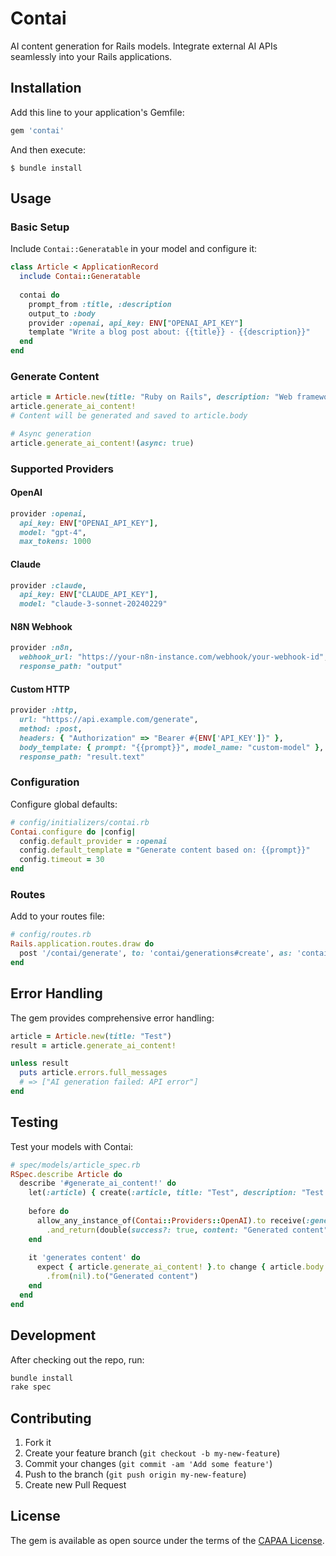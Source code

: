 # Contai

AI content generation for Rails models. Integrate external AI APIs seamlessly into your Rails applications.

## Installation

Add this line to your application's Gemfile:

```ruby
gem 'contai'
```

And then execute:

    $ bundle install

## Usage

### Basic Setup

Include `Contai::Generatable` in your model and configure it:

```ruby
class Article < ApplicationRecord
  include Contai::Generatable
  
  contai do
    prompt_from :title, :description
    output_to :body
    provider :openai, api_key: ENV["OPENAI_API_KEY"]
    template "Write a blog post about: {{title}} - {{description}}"
  end
end
```

### Generate Content

```ruby
article = Article.new(title: "Ruby on Rails", description: "Web framework")
article.generate_ai_content!
# Content will be generated and saved to article.body

# Async generation
article.generate_ai_content!(async: true)
```
### Supported Providers

#### OpenAI
```ruby
provider :openai, 
  api_key: ENV["OPENAI_API_KEY"],
  model: "gpt-4",
  max_tokens: 1000
```

#### Claude
```ruby
provider :claude,
  api_key: ENV["CLAUDE_API_KEY"],
  model: "claude-3-sonnet-20240229"
```

#### N8N Webhook
```ruby
provider :n8n,
  webhook_url: "https://your-n8n-instance.com/webhook/your-webhook-id",
  response_path: "output"
```

#### Custom HTTP
```ruby
provider :http,
  url: "https://api.example.com/generate",
  method: :post,
  headers: { "Authorization" => "Bearer #{ENV['API_KEY']}" },
  body_template: { prompt: "{{prompt}}", model_name: "custom-model" },
  response_path: "result.text"
```

### Configuration

Configure global defaults:

```ruby
# config/initializers/contai.rb
Contai.configure do |config|
  config.default_provider = :openai
  config.default_template = "Generate content based on: {{prompt}}"
  config.timeout = 30
end
```

### Routes

Add to your routes file:

```ruby
# config/routes.rb
Rails.application.routes.draw do
  post '/contai/generate', to: 'contai/generations#create', as: 'contai_generation'
end
```
## Error Handling

The gem provides comprehensive error handling:

```ruby
article = Article.new(title: "Test")
result = article.generate_ai_content!

unless result
  puts article.errors.full_messages
  # => ["AI generation failed: API error"]
end
```

## Testing

Test your models with Contai:

```ruby
# spec/models/article_spec.rb
RSpec.describe Article do
  describe '#generate_ai_content!' do
    let(:article) { create(:article, title: "Test", description: "Test desc") }
    
    before do
      allow_any_instance_of(Contai::Providers::OpenAI).to receive(:generate)
        .and_return(double(success?: true, content: "Generated content"))
    end
    
    it 'generates content' do
      expect { article.generate_ai_content! }.to change { article.body }
        .from(nil).to("Generated content")
    end
  end
end
```

## Development

After checking out the repo, run:

```bash
bundle install
rake spec
```

## Contributing

1. Fork it
2. Create your feature branch (`git checkout -b my-new-feature`)
3. Commit your changes (`git commit -am 'Add some feature'`)
4. Push to the branch (`git push origin my-new-feature`)
5. Create new Pull Request

## License

The gem is available as open source under the terms of the [CAPAA License](https://capaal.com).